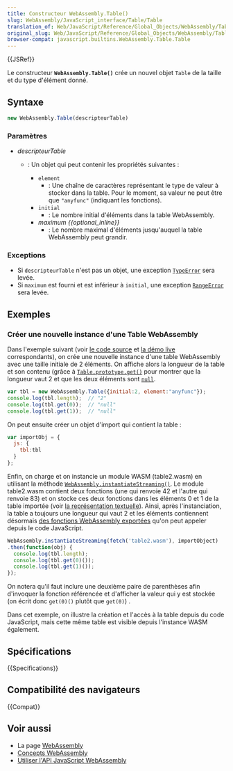 ```yaml
---
title: Constructeur WebAssembly.Table()
slug: WebAssembly/JavaScript_interface/Table/Table
translation_of: Web/JavaScript/Reference/Global_Objects/WebAssembly/Table/Table
original_slug: Web/JavaScript/Reference/Global_Objects/WebAssembly/Table/Table
browser-compat: javascript.builtins.WebAssembly.Table.Table
---
```

{{JSRef}}

Le constructeur **`WebAssembly.Table()`** crée un nouvel objet `Table` de la taille et du type d'élément donné.

## Syntaxe

```js
new WebAssembly.Table(descripteurTable)
```

### Paramètres

- _descripteurTable_

  - : Un objet qui peut contenir les propriétés suivantes&nbsp;:

    - `element`
      - : Une chaîne de caractères représentant le type de valeur à stocker dans la table. Pour le moment, sa valeur ne peut être que `"anyfunc"` (indiquant les fonctions).
    - `initial`
      - : Le nombre initial d'éléments dans la table WebAssembly.
    - _maximum {{optional_inline}}_
      - : Le nombre maximal d'éléments jusqu'auquel la table WebAssembly peut grandir.

### Exceptions

- Si `descripteurTable` n'est pas un objet, une exception [`TypeError`](/fr/docs/Web/JavaScript/Reference/Global_Objects/TypeError) sera levée.
- Si `maximum` est fourni et est inférieur à `initial`, une exception [`RangeError`](/fr/docs/Web/JavaScript/Reference/Global_Objects/RangeError) sera levée.

## Exemples

### Créer une nouvelle instance d'une Table WebAssembly

Dans l'exemple suivant (voir [le code source](https://github.com/mdn/webassembly-examples/blob/master/js-api-examples/table2.html) et [la démo live](https://mdn.github.io/webassembly-examples/js-api-examples/table2.html) correspondants), on crée une nouvelle instance d'une table WebAssembly avec une taille initiale de 2 éléments. On affiche alors la longueur de la table et son contenu (grâce à [`Table.prototype.get()`](/fr/docs/Web/JavaScript/Reference/Global_Objects/WebAssembly/Table/get) pour montrer que la longueur vaut 2 et que les deux éléments sont [`null`](/fr/docs/Web/JavaScript/Reference/Global_Objects/null).

```js
var tbl = new WebAssembly.Table({initial:2, element:"anyfunc"});
console.log(tbl.length);  // "2"
console.log(tbl.get(0));  // "null"
console.log(tbl.get(1));  // "null"
```

On peut ensuite créer un objet d'import qui contient la table&nbsp;:

```js
var importObj = {
  js: {
    tbl:tbl
  }
};
```

Enfin, on charge et on instancie un module WASM (table2.wasm) en utilisant la méthode [`WebAssembly.instantiateStreaming()`](/fr/docs/Web/JavaScript/Reference/Global_Objects/WebAssembly/instantiateStreaming). Le module table2.wasm contient deux fonctions (une qui renvoie 42 et l'autre qui renvoie 83) et on stocke ces deux fonctions dans les éléments 0 et 1 de la table importée (voir [la représentation textuelle](https://github.com/mdn/webassembly-examples/blob/master/js-api-examples/table2.wat)).  Ainsi, après l'instanciation, la table a toujours une longueur qui vaut 2 et les éléments contiennent désormais [des fonctions WebAssembly exportées](/fr/docs/WebAssembly/Exported_functions) qu'on peut appeler depuis le code JavaScript.

```js
WebAssembly.instantiateStreaming(fetch('table2.wasm'), importObject)
.then(function(obj) {
  console.log(tbl.length);
  console.log(tbl.get(0)());
  console.log(tbl.get(1)());
});
```

On notera qu'il faut inclure une deuxième paire de parenthèses afin d'invoquer la fonction référencée et d'afficher la valeur qui y est stockée (on écrit donc `get(0)()` plutôt que `get(0)`) .

Dans cet exemple, on illustre la création et l'accès à la table depuis du code JavaScript, mais cette même table est visible depuis l'instance WASM également.

## Spécifications

{{Specifications}}

## Compatibilité des navigateurs

{{Compat}}

## Voir aussi

- La page  [WebAssembly](/fr/docs/WebAssembly)
- [Concepts WebAssembly](/fr/docs/WebAssembly/Concepts)
- [Utiliser l'API JavaScript WebAssembly](/fr/docs/WebAssembly/Using_the_JavaScript_API)
